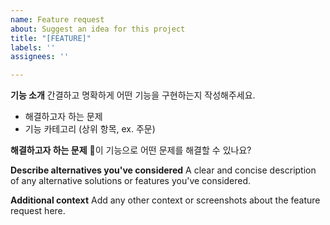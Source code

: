 ```yaml
---
name: Feature request
about: Suggest an idea for this project
title: "[FEATURE]"
labels: ''
assignees: ''

---
```


**기능 소개**
간결하고 명확하게 어떤 기능을 구현하는지 작성해주세요.

- 해결하고자 하는 문제
- 기능 카테고리 (상위 항목, ex. 주문)

**해결하고자 하는 문제**
이 기능으로 어떤 문제를 해결할 수 있나요?

**Describe alternatives you've considered**
A clear and concise description of any alternative solutions or features you've considered.

**Additional context**
Add any other context or screenshots about the feature request here.
